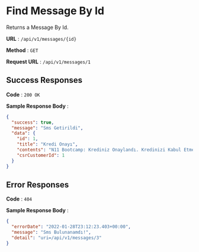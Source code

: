 # Find Message By Id

Returns a Message By Id.

**URL** : `/api/v1/messages/{id}`

**Method** : `GET`

**Request URL** : `/api/v1/messages/1`

## Success Responses

**Code** : `200 OK`

**Sample Response Body** :

```json
{
  "success": true,
  "message": "Sms Getirildi",
  "data": {
    "id": 1,
    "title": "Kredi Onayı",
    "contents": "N11 Bootcamp: Krediniz Onaylandı. Kredinizi Kabul Etmek İçin Linke Basınız: https://bit.ly/3u0rdIG",
    "csrCustomerId": 1
  }
}
```

## Error Responses

**Code** : `404`

**Sample Response Body** :

```json
{
  "errorDate": "2022-01-28T23:12:23.403+00:00",
  "message": "Sms Bulunanamdı!",
  "detail": "uri=/api/v1/messages/3"
}
```